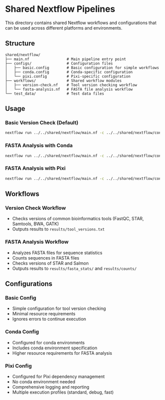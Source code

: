 # Shared Nextflow Pipelines

This directory contains shared Nextflow workflows and configurations that can be used across different platforms and environments.

## Structure

```
shared/nextflow/
├── main.nf                 # Main pipeline entry point
├── configs/                # Configuration files
│   ├── basic.config        # Basic configuration for simple workflows
│   ├── conda.config        # Conda-specific configuration
│   └── pixi.config         # Pixi-specific configuration
├── workflows/              # Shared workflow modules
│   ├── version-check.nf    # Tool version checking workflow
│   └── fasta-analysis.nf   # FASTA file analysis workflow
└── test_data/              # Test data files
```

## Usage

### Basic Version Check (Default)

```bash
nextflow run ../../shared/nextflow/main.nf -c ../../shared/nextflow/configs/basic.config
```

### FASTA Analysis with Conda

```bash
nextflow run ../../shared/nextflow/main.nf -c ../../shared/nextflow/configs/conda.config --workflow fasta_analysis
```

### FASTA Analysis with Pixi

```bash
nextflow run ../../shared/nextflow/main.nf -c ../../shared/nextflow/configs/pixi.config --workflow fasta_analysis
```

## Workflows

### Version Check Workflow

- Checks versions of common bioinformatics tools (FastQC, STAR, Samtools, BWA, GATK)
- Outputs results to `results/tool_versions.txt`

### FASTA Analysis Workflow

- Analyzes FASTA files for sequence statistics
- Counts sequences in FASTA files
- Checks versions of STAR and Salmon
- Outputs results to `results/fasta_stats/` and `results/counts/`

## Configurations

### Basic Config

- Simple configuration for tool version checking
- Minimal resource requirements
- Ignores errors to continue execution

### Conda Config

- Configured for conda environments
- Includes conda environment specification
- Higher resource requirements for FASTA analysis

### Pixi Config

- Configured for Pixi dependency management
- No conda environment needed
- Comprehensive logging and reporting
- Multiple execution profiles (standard, debug, fast)
